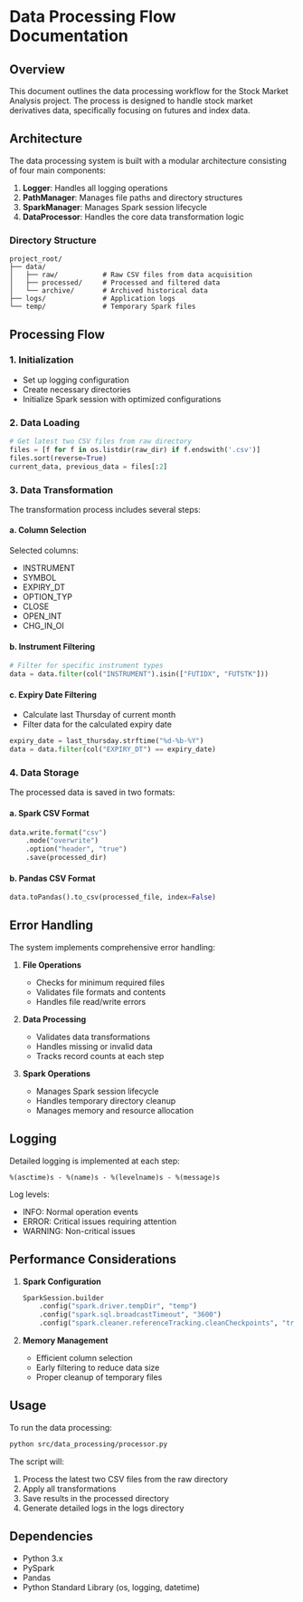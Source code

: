 # Data Processing Flow Documentation

## Overview
This document outlines the data processing workflow for the Stock Market Analysis project. The process is designed to handle stock market derivatives data, specifically focusing on futures and index data.

## Architecture

The data processing system is built with a modular architecture consisting of four main components:

1. **Logger**: Handles all logging operations
2. **PathManager**: Manages file paths and directory structures
3. **SparkManager**: Manages Spark session lifecycle
4. **DataProcessor**: Handles the core data transformation logic

### Directory Structure
```
project_root/
├── data/
│   ├── raw/           # Raw CSV files from data acquisition
│   ├── processed/     # Processed and filtered data
│   └── archive/       # Archived historical data
├── logs/              # Application logs
└── temp/              # Temporary Spark files
```

## Processing Flow

### 1. Initialization
- Set up logging configuration
- Create necessary directories
- Initialize Spark session with optimized configurations

### 2. Data Loading
```python
# Get latest two CSV files from raw directory
files = [f for f in os.listdir(raw_dir) if f.endswith('.csv')]
files.sort(reverse=True)
current_data, previous_data = files[:2]
```

### 3. Data Transformation
The transformation process includes several steps:

#### a. Column Selection
Selected columns:
- INSTRUMENT
- SYMBOL
- EXPIRY_DT
- OPTION_TYP
- CLOSE
- OPEN_INT
- CHG_IN_OI

#### b. Instrument Filtering
```python
# Filter for specific instrument types
data = data.filter(col("INSTRUMENT").isin(["FUTIDX", "FUTSTK"]))
```

#### c. Expiry Date Filtering
- Calculate last Thursday of current month
- Filter data for the calculated expiry date
```python
expiry_date = last_thursday.strftime("%d-%b-%Y")
data = data.filter(col("EXPIRY_DT") == expiry_date)
```

### 4. Data Storage
The processed data is saved in two formats:

#### a. Spark CSV Format
```python
data.write.format("csv")
    .mode("overwrite")
    .option("header", "true")
    .save(processed_dir)
```

#### b. Pandas CSV Format
```python
data.toPandas().to_csv(processed_file, index=False)
```

## Error Handling

The system implements comprehensive error handling:

1. **File Operations**
   - Checks for minimum required files
   - Validates file formats and contents
   - Handles file read/write errors

2. **Data Processing**
   - Validates data transformations
   - Handles missing or invalid data
   - Tracks record counts at each step

3. **Spark Operations**
   - Manages Spark session lifecycle
   - Handles temporary directory cleanup
   - Manages memory and resource allocation

## Logging

Detailed logging is implemented at each step:

```
%(asctime)s - %(name)s - %(levelname)s - %(message)s
```

Log levels:
- INFO: Normal operation events
- ERROR: Critical issues requiring attention
- WARNING: Non-critical issues

## Performance Considerations

1. **Spark Configuration**
   ```python
   SparkSession.builder
       .config("spark.driver.tempDir", "temp")
       .config("spark.sql.broadcastTimeout", "3600")
       .config("spark.cleaner.referenceTracking.cleanCheckpoints", "true")
   ```

2. **Memory Management**
   - Efficient column selection
   - Early filtering to reduce data size
   - Proper cleanup of temporary files

## Usage

To run the data processing:

```bash
python src/data_processing/processor.py
```

The script will:
1. Process the latest two CSV files from the raw directory
2. Apply all transformations
3. Save results in the processed directory
4. Generate detailed logs in the logs directory

## Dependencies

- Python 3.x
- PySpark
- Pandas
- Python Standard Library (os, logging, datetime) 
